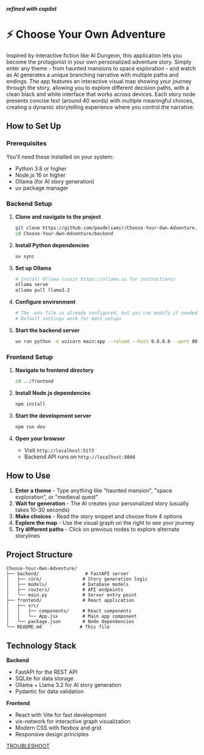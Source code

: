 ***refined with copilot***

# ⚡ Choose Your Own Adventure
Inspired by interactive fiction like AI Dungeon, this application lets you become the protagonist in your own personalized adventure story. Simply enter any theme - from haunted mansions to space exploration - and watch as AI generates a unique branching narrative with multiple paths and endings. The app features an interactive visual map showing your journey through the story, allowing you to explore different decision paths, with a clean black and white interface that works across devices. Each story node presents concise text (around 40 words) with multiple meaningful choices, creating a dynamic storytelling experience where you control the narrative.

## How to Set Up

### Prerequisites

You'll need these installed on your system:
- Python 3.8 or higher
- Node.js 16 or higher  
- Ollama (for AI story generation)
- uv package manager

### Backend Setup

1. **Clone and navigate to the project**
   ```bash
   git clone https://github.com/paudelsamir/Choose-Your-Own-Adventure.git
   cd Choose-Your-Own-Adventure/backend
   ```

2. **Install Python dependencies**
   ```bash
   uv sync
   ```

3. **Set up Ollama**
   ```bash
   # Install Ollama (visit https://ollama.ai for instructions)
   ollama serve
   ollama pull llama3.2
   ```

4. **Configure environment**
   ```bash
   # The .env file is already configured, but you can modify if needed
   # Default settings work for most setups
   ```

5. **Start the backend server**
   ```bash
   uv run python -m uvicorn main:app --reload --host 0.0.0.0 --port 8000
   ```

### Frontend Setup

1. **Navigate to frontend directory**
   ```bash
   cd ../frontend
   ```

2. **Install Node.js dependencies**
   ```bash
   npm install
   ```

3. **Start the development server**
   ```bash
   npm run dev
   ```

4. **Open your browser**
   - Visit `http://localhost:5173`
   - Backend API runs on `http://localhost:8000`

## How to Use

1. **Enter a theme** - Type anything like "haunted mansion", "space exploration", or "medieval quest"
2. **Wait for generation** - The AI creates your personalized story (usually takes 10-30 seconds)
3. **Make choices** - Read the story snippet and choose from 4 options
4. **Explore the map** - Use the visual graph on the right to see your journey
5. **Try different paths** - Click on previous nodes to explore alternate storylines

## Project Structure

```
Choose-Your-Own-Adventure/
├── backend/                 # FastAPI server
│   ├── core/               # Story generation logic
│   ├── models/             # Database models
│   ├── routers/            # API endpoints
│   └── main.py             # Server entry point
├── frontend/               # React application
│   ├── src/
│   │   ├── components/     # React components
│   │   └── App.jsx         # Main app component
│   └── package.json        # Node dependencies
└── README.md              # This file
```

## Technology Stack

**Backend**
- FastAPI for the REST API
- SQLite for data storage
- Ollama + Llama 3.2 for AI story generation
- Pydantic for data validation

**Frontend**  
- React with Vite for fast development
- vis-network for interactive graph visualization
- Modern CSS with flexbox and grid
- Responsive design principles

[TROUBLESHOOT](TROUBLESHOOTING.md)